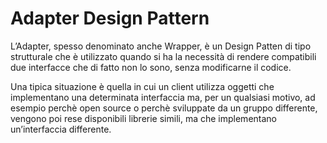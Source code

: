 # Adapter Design Pattern

L’Adapter, spesso denominato anche Wrapper, è un Design Patten di tipo strutturale che è utilizzato quando si ha la necessità di rendere  compatibili  due interfacce che di fatto non lo sono, senza modificarne il codice.

Una tipica situazione è quella in cui un client utilizza oggetti che implementano una determinata interfaccia ma, per un qualsiasi motivo, ad esempio perchè open source o perchè sviluppate da un gruppo differente, vengono poi rese disponibili librerie simili, ma che implementano un’interfaccia differente.